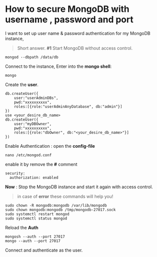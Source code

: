 # How to secure MongoDB with username , password and port
I want to set up user name & password authentication for my MongoDB instance,

>Short answer.
**#1**
Start MongoDB without access control.
```
mongod --dbpath /data/db
```
Connect to the instance, Enter into the **mongo shell**: 
```
mongo
```
Create the **user**.
```
db.createUser({
    user:"userAdminDBs",
    pwd:"xxxxxxxxxx",
    roles:[{role:"userAdminAnyDatabase", db:"admin"}]
})
use <your_desire_db_name>
db.createUser({
    user:"myDBOwner",
    pwd:"xxxxxxxxxx",
    roles:[{role:"dbOwner", db:"<your_desire_db_name>"}]
})
```
Enable Authentication : open the **config-file**
```
nano /etc/mongod.conf
```
enable it by remove the **#** comment
```
security:
  authorization: enabled
```

**Now** : Stop the MongoDB instance and start it again with access control.
>in case of **error** these commands will help you!
```
sudo chown -R mongodb:mongodb /var/lib/mongodb
sudo chown mongodb:mongodb /tmp/mongodb-27017.sock    
sudo systemctl restart mongod 
sudo systemctl status mongod 
```
Reload the **Auth**
```
mongosh --auth --port 27017
mongo --auth --port 27017
```
Connect and authenticate as the user.
